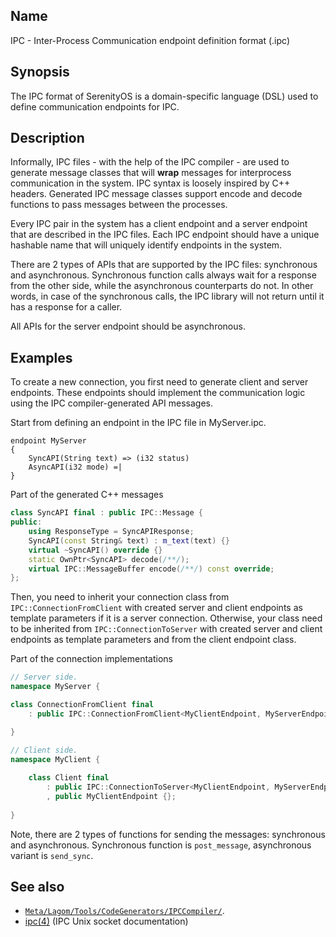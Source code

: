 ## Name

IPC - Inter-Process Communication endpoint definition format (.ipc)

## Synopsis

The IPC format of SerenityOS is a domain-specific language (DSL) used to define communication endpoints for IPC.

## Description

Informally, IPC files - with the help of the IPC compiler - are used to generate message classes that will **wrap**
messages for interprocess communication in the system. IPC syntax is loosely inspired by C++ headers. Generated IPC
message classes support encode and decode functions to pass messages between the processes.

Every IPC pair in the system has a client endpoint and a server endpoint that are described in the IPC files.
Each IPC endpoint should have a unique hashable name that will uniquely identify endpoints in the system.

There are 2 types of APIs that are supported by the IPC files: synchronous and asynchronous.
Synchronous function calls always wait for a response from the other side, while the asynchronous counterparts do not.
In other words, in case of the synchronous calls, the IPC library will not return until it has a response for a caller.

All APIs for the server endpoint should be asynchronous.

## Examples

To create a new connection, you first need to generate client and server endpoints.
These endpoints should implement the communication logic using the IPC compiler-generated API messages.

Start from defining an endpoint in the IPC file in MyServer.ipc.

```
endpoint MyServer
{
    SyncAPI(String text) => (i32 status)
    AsyncAPI(i32 mode) =|
}
```

Part of the generated C++ messages

```c++
class SyncAPI final : public IPC::Message {
public:
    using ResponseType = SyncAPIResponse;
    SyncAPI(const String& text) : m_text(text) {}
    virtual ~SyncAPI() override {}
    static OwnPtr<SyncAPI> decode(/**/);
    virtual IPC::MessageBuffer encode(/**/) const override;
};
```

Then, you need to inherit your connection class from `IPC::ConnectionFromClient` with created server and client
endpoints as template parameters if it is a server connection. Otherwise, your class need to be inherited
from `IPC::ConnectionToServer` with created server and client endpoints as template parameters and from the client
endpoint class.

Part of the connection implementations

```c++
// Server side.
namespace MyServer {

class ConnectionFromClient final
    : public IPC::ConnectionFromClient<MyClientEndpoint, MyServerEndpoint> {};

}

// Client side.
namespace MyClient {
    
    class Client final
        : public IPC::ConnectionToServer<MyClientEndpoint, MyServerEndpoint>
        , public MyClientEndpoint {};
    
}
```

Note, there are 2 types of functions for sending the messages: synchronous and asynchronous.
Synchronous function is `post_message`, asynchronous variant is `send_sync`.

## See also

- [`Meta/Lagom/Tools/CodeGenerators/IPCCompiler/`](../../../../../Meta/Lagom/Tools/CodeGenerators/IPCCompiler/).
- [ipc(4)](help://man/4/ipc) (IPC Unix socket documentation)
